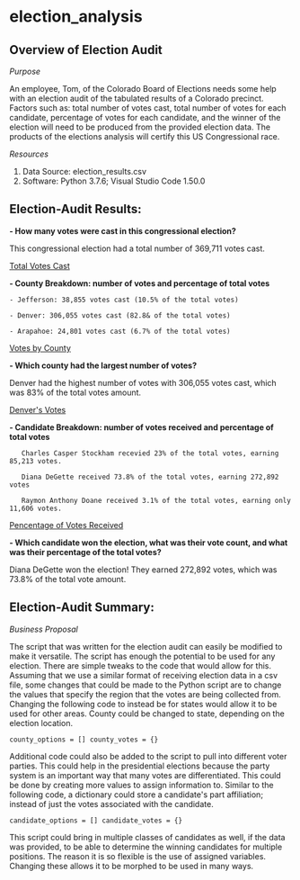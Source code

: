 # election_analysis

## Overview of Election Audit

*Purpose*

An employee, Tom, of the Colorado Board of Elections needs some help with an election audit of the tabulated results of a Colorado precinct. Factors such as: total number of votes cast, total number of votes for each candidate, percentage of votes for each candidate, and the winner of the election will need to be produced from the provided election data. The products of the elections analysis will certify this US Congressional race. 

*Resources* 

1. Data Source: election_results.csv
2. Software: Python 3.7.6; Visual Studio Code 1.50.0 

## Election-Audit Results: 

**- How many votes were cast in this congressional election?**

This congressional election had a total number of 369,711 votes cast. 

[Total Votes Cast](https://user-images.githubusercontent.com/102566199/164950630-c2ba12c5-b76d-4cc4-ada5-0234bed11619.png)

**- County Breakdown: number of votes and percentage of total votes**

    - Jefferson: 38,855 votes cast (10.5% of the total votes)
    
    - Denver: 306,055 votes cast (82.8& of the total votes)
    
    - Arapahoe: 24,801 votes cast (6.7% of the total votes)
    
[Votes by County](https://user-images.githubusercontent.com/102566199/164950769-5e97c7b1-1a2a-42a9-8f8e-7c54ed554aa7.png)

**- Which county had the largest number of votes?**

Denver had the highest number of votes with 306,055 votes cast, which was 83% of the total votes amount.

[Denver's Votes](https://user-images.githubusercontent.com/102566199/164950805-dde2bcf7-8500-4ae0-ad15-29e9ebf2420c.png)

**- Candidate Breakdown: number of votes received and percentage of total votes**

       Charles Casper Stockham recevied 23% of the total votes, earning 85,213 votes.
       
       Diana DeGette received 73.8% of the total votes, earning 272,892 votes
       
       Raymon Anthony Doane received 3.1% of the total votes, earning only 11,606 votes.
       
[Pencentage of Votes Received](https://user-images.githubusercontent.com/102566199/164950692-de586a14-66f8-42ab-bbc7-2857d6d3e8e0.png)

**- Which candidate won the election, what was their vote count, and what was their percentage of the total votes?**

Diana DeGette won the election! They earned 272,892 votes, which was 73.8% of the total vote amount. 

## Election-Audit Summary: 

*Business Proposal*

The script that was written for the election audit can easily be modified to make it versatile. The script has enough the potential to be used for any election. There are simple tweaks to the code that would allow for this. Assuming that we use a similar format of receiving election data in a csv file, some changes that could be made to the Python script are to change the values that specify the region that the votes are being collected from. Changing the following code to instead be for states would allow it to be used for other areas. County could be changed to state, depending on the election location. 

`county_options = []
county_votes = {}`

Additional code could also be added to the script to pull into different voter parties. This could help in the presidential elections because the party system is an important way that many votes are differentiated. This could be done by creating more values to assign information to. Similar to the following code, a dictionary could store a candidate's part affiliation; instead of just the votes associated with the candidate. 

`candidate_options = []
candidate_votes = {}`

This script could bring in multiple classes of candidates as well, if the data was provided, to be able to determine the winning candidates for multiple positions. The reason it is so flexible is the use of assigned variables. Changing these allows it to be morphed to be used in many ways. 
